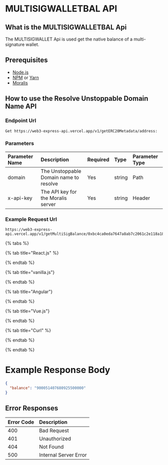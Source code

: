 # MULTISIGWALLETBAL API

## What is the MULTISIGWALLETBAL Api

The MULTISIGWALLET Api is used get the native balance of a multi-signature wallet.

<!-- How to call the enpiont  -->

<!-- Prerequisites -->

## Prerequisites

-   [Node.js](https://nodejs.org/en/download/)
-   [NPM](https://www.npmjs.com/get-npm) or [Yarn](https://classic.yarnpkg.com/en/docs/install/#windows-stable)
-   [Moralis](https://docs.moralis.io/)

## How to use the Resolve Unstoppable Domain Name API

### Endpoint Url 

```text
Get https://web3-express-api.vercel.app/v1/getERC20Metadata/address:
```

### Parameters

| Parameter Name | Description | Required | Type | Parameter Type |
| :--- | :--- | :--- | :--- | :--- |
| domain | The Unstoppable Domain name to resolve | Yes | string | Path |
|x-api-key| The API key for the Moralis server | Yes | string | Header |

### Example Request Url

```text
https://web3-express-api.vercel.app/v1/getMultiSigBalance/0xbc4ca0eda7647a8ab7c2061c2e118a18a936f13d
```

{% tabs %}

{% tab title="React.js" %}

{% endtab %}

{% tab title="vanilla.js"}

{% endtab %}

{% tab title="Angular"}

{% endtab %}

{% tab title="Vue.js"}

{% endtab %}

{% tab title="Curl" %}

{% endtab %}

{% endtab %}

# Example Response Body 

```json 
{
  "balance": "900051407680925500000"
}
```

## Error Responses

| Error Code | Description |
| :--- | :--- |
| 400 | Bad Request |
| 401 | Unauthorized |
| 404 | Not Found |
| 500 | Internal Server Error |